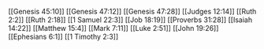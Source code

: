 [[Genesis 45:10]]
[[Genesis 47:12]]
[[Genesis 47:28]]
[[Judges 12:14]]
[[Ruth 2:2]]
[[Ruth 2:18]]
[[1 Samuel 22:3]]
[[Job 18:19]]
[[Proverbs 31:28]]
[[Isaiah 14:22]]
[[Matthew 15:4]]
[[Mark 7:11]]
[[Luke 2:51]]
[[John 19:26]]
[[Ephesians 6:1]]
[[1 Timothy 2:3]]
